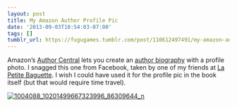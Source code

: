 ```yaml
---
layout: post
title: My Amazon Author Profile Pic
date: '2013-09-03T10:54:03-07:00'
tags: []
tumblr_url: https://fugugames.tumblr.com/post/110612497491/my-amazon-author-profile-pic
---
```

Amazon’s [Author Central](https://authorcentral.amazon.com/) lets you create an [author biography](http://www.amazon.com/Philip-Chu/e/B0070ALDNQ/ref=ntt_athr_dp_pel_pop_1) with a profile photo. I snagged this one from Facebook, taken by one of my friends at [La Petite Baguette](http://lapetitebaguette.com/). I wish I could have used it for the profile pic in the book itself (but that would require time travel).

[![1004088_10201499667323996_86309644_n](http://itshardtofondlepenguins.com/wp-content/uploads/2013/09/1004088_10201499667323996_86309644_n.jpg)](http://itshardtofondlepenguins.com/wp-content/uploads/2013/09/1004088_10201499667323996_86309644_n.jpg)

